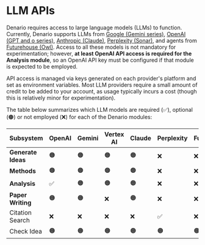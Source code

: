 # LLM APIs

Denario requires access to large language models (LLMs) to function. Currently, Denario supports LLMs from [Google (Gemini series)](https://ai.google.dev/gemini-api/docs/models?hl=es-419), [OpenAI (GPT and o series)](https://platform.openai.com/docs/models), [Anthropic (Claude)](https://www.anthropic.com/claude), [Perplexity (Sonar)](https://sonar.perplexity.ai/), and agents from [Futurehouse (Owl)](https://platform.futurehouse.org/). Access to all these models is not mandatory for experimentation; however, **at least OpenAI API access is required for the Analysis module**, so an OpenAI API key must be configured if that module is expected to be employed.

API access is managed via keys generated on each provider's platform and set as environment variables. Most LLM providers require a small amount of credit to be added to your account, as usage typically incurs a cost (though this is relatively minor for experimentation).

The table below summarizes which LLM models are required (✅), optional (🟠) or not employed (❌) for each of the Denario modules:

| Subsystem          | OpenAI | Gemini | Vertex AI | Claude | Perplexity | FutureHouse |
| ------------------ | ------ | ------ | --------- | ------ | ---------- | ----------- |
| **Generate Ideas** | 🟠     | 🟠     | 🟠        | 🟠     | ❌         | ❌          |
| **Methods**        | 🟠     | 🟠     | 🟠        | 🟠     | ❌         | ❌          |
| **Analysis**       | ✅     | 🟠     | 🟠        | 🟠     | ❌         | ❌          |
| **Paper Writing**  | 🟠     | 🟠     | ❌        | 🟠     | ❌         | ❌          |
| Citation Search    | ❌     | ❌     | ❌        | ❌     | ✅         | ❌          |
| Check Idea         | 🟠     | 🟠     | 🟠        | 🟠     | 🟠         | 🟠          |
